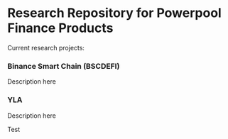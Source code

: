 # Research Repository for Powerpool Finance Products

Current research projects:

### Binance Smart Chain (BSCDEFI)

Description here

### YLA

Description here

Test
